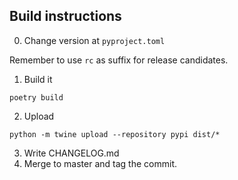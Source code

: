 ## Build instructions

0. Change version at `pyproject.toml`

Remember to use `rc` as suffix for release candidates.


1. Build it

```
poetry build
```
2. Upload

```
python -m twine upload --repository pypi dist/*
```

3. Write CHANGELOG.md
4. Merge to master and tag the commit.
